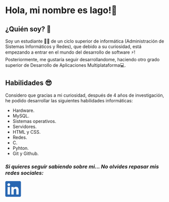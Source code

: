 # Hola, mi nombre es Iago!👋
    
## ¿Quién soy? 🤔

Soy un estudiante :student: de un ciclo superior de informática (Administración de Sistemas Informáticos y Redes), que debido a su curiosidad, está empezando a entrar en el mundo del desarrollo de software :zap:! Posteriormente, me gustaría seguir desarrollandome, haciendo otro grado superior de Desarrollo de Aplicaciones Multiplataforma:computer:. 

## Habilidades :sunglasses:

Considero que gracias a mi curiosidad, después de 4 años de investigación, he podido desarrollar las siguientes habilidades informáticas:

* Hardware.
* MySQL.
* Sistemas operativos.
* Servidores.
* HTML y CSS.
* Redes.
* C.
* Pyhton.
* Git y Github.

### ***Si quieres seguir sabiendo sobre mi... No olvides repasar mis redes sociales:***
<!--xd-->
<!--xd-->
<!--xd-->

<a href="https://www.linkedin.com/in/iago-valadez-medina-796997233/">
  <img
    width="50"
    alt="¡Sígueme en LinkedIn!"
    src="icons/linkedin.png"
  /></a>

<!--
**Factoid5378/Factoid5378** is a ✨ _special_ ✨ repository because its `README.md` (this file) appears on your GitHub profile.

Here are some ideas to get you started:

- 🔭 I’m currently working on ...
- 🌱 I’m currently learning ...
- 👯 I’m looking to collaborate on ...
- 🤔 I’m looking for help with ...
- 💬 Ask me about ...
- 📫 How to reach me: ...
- 😄 Pronouns: ...
- ⚡ Fun fact: ...
-->
